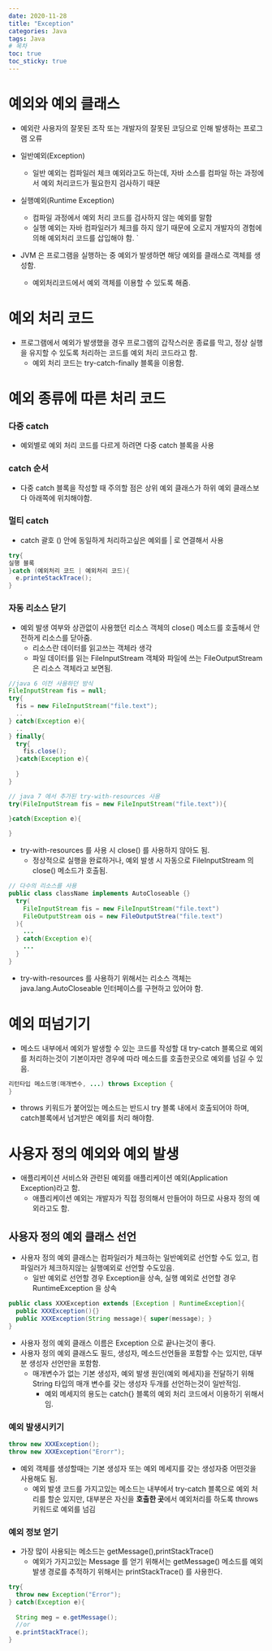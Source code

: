 ```yaml
---
date: 2020-11-28
title: "Exception"
categories: Java
tags: Java
# 목차
toc: true  
toc_sticky: true 
---
```


# 예외와 예외 클래스
- 예외란 사용자의 잘못된 조작 또는 개발자의 잘못된 코딩으로 인해 발생하는 프로그램 오류

- 일반예외(Exception)
  - 일반 예외는 컴파일러 체크 예외라고도 하는데, 자바 소스를 컴파일 하는 과정에서 예외 처리코드가 필요한지 검사하기 때문

- 실행예외(Runtime Exception)
  - 컴파일 과정에서 예외 처리 코드를 검사하지 않는 예외를 말함
  - 실행 예외는 자바 컴파일러가 체크를 하지 않기 때문에 오로지 개발자의 경험에 의해 예외처리 코드를 삽입해야 함.
`
- JVM 은 프로그램을 실행하는 중 예외가 발생하면 해당 예외를 클래스로 객체를 생성함.
  - 예외처리코드에서 예외 객체를 이용할 수 있도록 해줌.

# 예외 처리 코드
- 프로그램에서 예외가 발생했을 경우 프로그램의 갑작스러운 종료를 막고, 정상 실행을 유지할 수 있도록 처리하는 코드를 예외 처리 코드라고 함.
  - 예외 처리 코드는 try-catch-finally 블록을 이용함.

# 예외 종류에 따른 처리 코드
### 다중 catch
- 예외별로 예외 처리 코드를 다르게 하려면 다중 catch 블록을 사용
### catch 순서
- 다중 catch 블록을 작성할 때 주의할 점은 상위 예외 클래스가 하위 예외 클래스보다 아래쪽에 위치해야함.
### 멀티 catch
- catch 괄호 () 안에 동일하게 처리하고싶은 예외를 | 로 연결해서 사용
```java
try{
실행 블록
}catch (예외처리 코드 | 예외처리 코드){
  e.printeStackTrace();
}
```

### 자동 리소스 닫기
- 예외 발생 여부와 상관없이 사용했던 리소스 객체의 close() 메소드를 호출해서 안전하게 리소스를 닫아줌.
  - 리소스란 데이터를 읽고쓰는 객체라 생각
  - 파일 데이터를 읽는 FileInputStream 객체와 파일에 쓰는 FileOutputStream은 리소스 객체라고 보면됨.

```java
//java 6 이전 사용하던 방식
FileInputStream fis = null;
try{
  fis = new FileInputStream("file.text");
  ..
} catch(Exception e){
  ..
} finally{
  try{
    fis.close();
  }catch(Exception e){
    
  }
}

// java 7 에서 추가된 try-with-resources 사용
try(FileInputStream fis = new FileInputStream("file.text")){
  
}catch(Exception e){

}

```
- try-with-resources 를 사용 시 close() 를 사용하지 않아도 됨.
  - 정상적으로 실행을 완료하거나, 예외 발생 시 자동으로  FileInputStream 의 close() 메소드가 호출됨.

```java
// 다수의 리소스를 사용
public class className implements AutoCloseable {}
  try(
    FileInputStream fis = new FileInputStream("file.text")
    FileOutputStream ois = new FileOutputStrea("file.text")
  ){
    ...
  } catch(Exception e){
    ...
  }
}
```

- try-with-resources 를 사용하기 위해서는 리소스 객체는 java.lang.AutoCloseable 인터페이스를 구현하고 있어야 함.

# 예외 떠넘기기
- 메소드 내부에서 예외가 발생할 수 있는 코드를 작성할 대 try-catch 블록으로 예외를 처리하는것이 기본이자만 경우에 따라 메소드를 호출한곳으로 예외를 넘길 수 있음.

```java
리턴타입 메소드명(매개변수, ...) throws Exception {
}
```
- throws 키워드가 붙어있는 메소드는 반드시 try 블록 내에서 호출되어야 하며, catch블록에서 넘겨받은 예외를 처리 해야함.

# 사용자 정의 예외와 예외 발생
- 애플리케이션 서비스와 관련된 예외를 애플리케이션 예외(Application Exception)라고 함.
  - 애플리케이션 예외는 개발자가 직접 정의해서 만들어야 하므로 사용자 정의 예외라고도 함.

## 사용자 정의 예외 클래스 선언
- 사용자 정의 예외 클래스는 컴파일러가 체크하는 일반예외로 선언할 수도 있고, 컴파일러가 체크하지않는 실행예외로 선언할 수도있음.
  - 일반 예외로 선언할 경우 Exception을 상속, 실행 예외로 선언할 경우 RuntimeException 을 상속
```java
public class XXXException extends [Exception | RuntimeException]{
  public XXXException(){}
  public XXXException(String message){ super(message); }
}
```
- 사용자 정의 예외 클래스 이름은 Exception 으로 끝나는것이 좋다.
- 사용자 정의 예외 클래스도 필드, 생성자, 메소드선언들을 포함할 수는 있지만, 대부분 생성자 선언만을 포함함.
  - 매개변수가 없는 기본 생성자, 예외 발생 원인(예외 메세지)을 전달하기 위해 String 타입의 매개 변수를 갖는 생성자 두개를 선언하는것이 일반적임.
    - 예외 메세지의 용도는 catch{} 블록의 예외 처리 코드에서 이용하기 위해서임.

### 예외 발생시키기
```java
throw new XXXException();
throw new XXXException("Erorr");
```
- 예외 객체를 생성할때는 기본 생성자 또는 예외 메세지를 갖는 생성자중 어떤것을 사용해도 됨.
  - 예외 발생 코드를 가지고있는 메소드는 내부에서 try-catch 블록으로 예외 처리를 할순 있지만, 대부분은 자신을 **호출한 곳**에서 예외처리를 하도록 throws 키워드로 예외를 넘김

### 예외 정보 얻기
- 가장 많이 사용되는 메소드는 getMessage(),printStackTrace()
  - 예외가 가지고있는 Message 를 얻기 위해서는 getMessage() 메소드를 예외 발생 경로를 추적하기 위해서는 printStackTrace() 를 사용한다.

```java
try{
  throw new Exception("Error");
} catch(Exception e){
  
  String meg = e.getMessage();
  //or
  e.printStackTrace();
}
```
